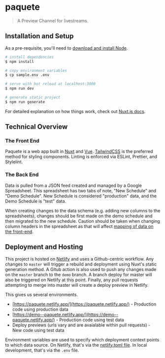 # paquete

> A Preview Channel for livestreams.

## Installation and Setup

As a pre-requisite, you'll need to [download and install Node](https://nodejs.org/en/).

```bash
# install dependencies
$ npm install

# copy environment variables
$ cp sample.env .env

# serve with hot reload at localhost:3000
$ npm run dev

# generate static project
$ npm run generate
```

For detailed explanation on how things work, check out [Nuxt.js docs](https://nuxtjs.org).

## Technical Overview

### The Front End

Paquete is a web app built in [Nuxt](https://nuxtjs.org/) and [Vue](https://vuejs.org/). [TailwindCSS](https://tailwindcss.com/) is the preferred method for styling components. Linting is enforced via ESLint, Prettier, and Stylelint.

### The Back End

Data is pulled from a JSON feed created and managed by a Google Spreadsheet. This spreadsheet has two tabs of note, "New Schedule" and "Demo Schedule". New Schedule is considered "production" data, and the Demo Schedule is "test" data.

When creating changes to the data schema (e.g. adding new columns to the spreadsheets), changes should be first made on the demo schedule and then migrated to the new schedule. Caution should be taken when changing column headers in the spreadsheet as that will affect [mapping of data on the front-end](https://github.com/exafox/paquete/blob/master/services/api.js).

## Deployment and Hosting

This project is hosted on [Netlify](https://www.netlify.com/) and uses a Github-centric workflow. Any changes to `master` will trigger a rebuild and deployment using Nuxt's static generation method. A Gitub action is also used to push any changes made on the `master` branch to the `demo` branch. A branch deploy for master will also be triggered on Netlify at this point. Finally, any pull requests attempting to merge into master will create a deploy preview in Netlify.

This gives us several environments.

- [https://paquete.netlify.app/](https://paquete.netlify.app/) - Production code using production data
- [https://demo--paquete.netlify.app/](https://demo--paquete.netlify.app/) - Production code using test data
- Deploy previews (urls vary and are avaialable within pull requests) - New code using test data

Environment variables are used to specify which deployment context points to which data source. On Netlify, that's via the [netlify.toml file](https://github.com/exafox/paquete/blob/master/netlify.toml). In local development, that's via the `.env` file.
